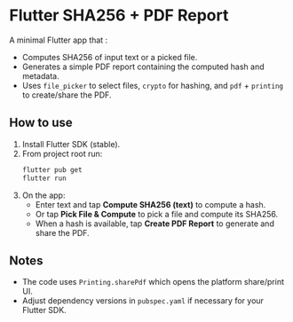 # Flutter SHA256 + PDF Report

A minimal Flutter app that :
- Computes SHA256 of input text or a picked file.
- Generates a simple PDF report containing the computed hash and metadata.
- Uses `file_picker` to select files, `crypto` for hashing, and `pdf` + `printing` to create/share the PDF.

## How to use
1. Install Flutter SDK (stable).
2. From project root run:
   ```bash
   flutter pub get
   flutter run
   ```
3. On the app:
   - Enter text and tap **Compute SHA256 (text)** to compute a hash.
   - Or tap **Pick File & Compute** to pick a file and compute its SHA256.
   - When a hash is available, tap **Create PDF Report** to generate and share the PDF.

## Notes
- The code uses `Printing.sharePdf` which opens the platform share/print UI.
- Adjust dependency versions in `pubspec.yaml` if necessary for your Flutter SDK.
